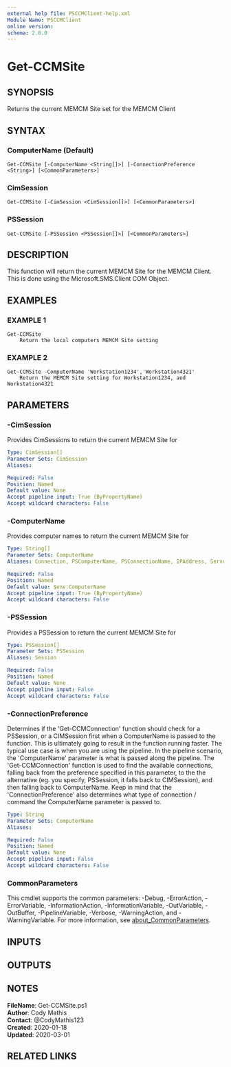 ```yaml
---
external help file: PSCCMClient-help.xml
Module Name: PSCCMClient
online version:
schema: 2.0.0
---
```


# Get-CCMSite

## SYNOPSIS
Returns the current MEMCM Site set for the MEMCM Client

## SYNTAX

### ComputerName (Default)
```
Get-CCMSite [-ComputerName <String[]>] [-ConnectionPreference <String>] [<CommonParameters>]
```

### CimSession
```
Get-CCMSite [-CimSession <CimSession[]>] [<CommonParameters>]
```

### PSSession
```
Get-CCMSite [-PSSession <PSSession[]>] [<CommonParameters>]
```

## DESCRIPTION
This function will return the current MEMCM Site for the MEMCM Client.
This is done using the Microsoft.SMS.Client COM Object.

## EXAMPLES

### EXAMPLE 1
```
Get-CCMSite
    Return the local computers MEMCM Site setting
```

### EXAMPLE 2
```
Get-CCMSite -ComputerName 'Workstation1234','Workstation4321'
    Return the MEMCM Site setting for Workstation1234, and Workstation4321
```

## PARAMETERS

### -CimSession
Provides CimSessions to return the current MEMCM Site for

```yaml
Type: CimSession[]
Parameter Sets: CimSession
Aliases:

Required: False
Position: Named
Default value: None
Accept pipeline input: True (ByPropertyName)
Accept wildcard characters: False
```

### -ComputerName
Provides computer names to return the current MEMCM Site for

```yaml
Type: String[]
Parameter Sets: ComputerName
Aliases: Connection, PSComputerName, PSConnectionName, IPAddress, ServerName, HostName, DNSHostName

Required: False
Position: Named
Default value: $env:ComputerName
Accept pipeline input: True (ByPropertyName)
Accept wildcard characters: False
```

### -PSSession
Provides a PSSession to return the current MEMCM Site for

```yaml
Type: PSSession[]
Parameter Sets: PSSession
Aliases: Session

Required: False
Position: Named
Default value: None
Accept pipeline input: False
Accept wildcard characters: False
```

### -ConnectionPreference
Determines if the 'Get-CCMConnection' function should check for a PSSession, or a CIMSession first when a ComputerName
is passed to the function.
This is ultimately going to result in the function running faster.
The typical use case is
when you are using the pipeline.
In the pipeline scenario, the 'ComputerName' parameter is what is passed along the
pipeline.
The 'Get-CCMConnection' function is used to find the available connections, falling back from the preference
specified in this parameter, to the the alternative (eg.
you specify, PSSession, it falls back to CIMSession), and then
falling back to ComputerName.
Keep in mind that the 'ConnectionPreference' also determines what type of connection / command
the ComputerName parameter is passed to.

```yaml
Type: String
Parameter Sets: ComputerName
Aliases:

Required: False
Position: Named
Default value: None
Accept pipeline input: False
Accept wildcard characters: False
```

### CommonParameters
This cmdlet supports the common parameters: -Debug, -ErrorAction, -ErrorVariable, -InformationAction, -InformationVariable, -OutVariable, -OutBuffer, -PipelineVariable, -Verbose, -WarningAction, and -WarningVariable. For more information, see [about_CommonParameters](http://go.microsoft.com/fwlink/?LinkID=113216).

## INPUTS

## OUTPUTS

## NOTES

**FileName**:    Get-CCMSite.ps1  
**Author**:      Cody Mathis  
**Contact**:     @CodyMathis123  
**Created**:     2020-01-18  
**Updated**:     2020-03-01  

## RELATED LINKS
